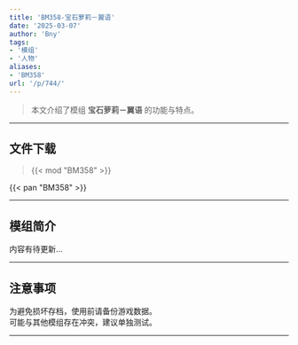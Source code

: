 ```yaml
---
title: 'BM358-宝石萝莉－翼语'
date: '2025-03-07'
author: 'Bny'
tags:
- '模组'
- '人物'
aliases:
- 'BM358'
url: '/p/744/'
---
```


> 本文介绍了模组 **宝石萝莉－翼语** 的功能与特点。

---

## 文件下载  

> {{< mod "BM358" >}}  

{{< pan "BM358" >}}  

---

## 模组简介

>  
内容有待更新...  

---

## 注意事项

>  
为避免损坏存档，使用前请备份游戏数据。  
可能与其他模组存在冲突，建议单独测试。  

---

